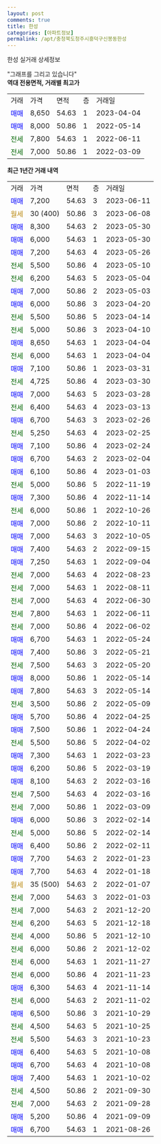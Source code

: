 ```yaml
---
layout: post
comments: true
title: 한성
categories: [아파트정보]
permalink: /apt/충청북도청주시흥덕구신봉동한성
---
```


한성 실거래 상세정보

<script type="text/javascript">
  google.charts.load('current', {'packages':['line', 'corechart']});
  google.charts.setOnLoadCallback(drawChart);

  function drawChart() {
    var data = new google.visualization.DataTable();
    data.addColumn('date', '거래일');
    data.addColumn('number', "매매");
    data.addColumn('number', "전세");
    data.addColumn('number', "전매");

    data.addRows([[new Date(Date.parse("2023-06-11")), 7200, null, null], [new Date(Date.parse("2023-06-08")), null, null, null], [new Date(Date.parse("2023-05-30")), 8300, null, null], [new Date(Date.parse("2023-05-30")), 6000, null, null], [new Date(Date.parse("2023-05-26")), 7200, null, null], [new Date(Date.parse("2023-05-10")), null, 5500, null], [new Date(Date.parse("2023-05-04")), null, 6200, null], [new Date(Date.parse("2023-05-03")), 7000, null, null], [new Date(Date.parse("2023-04-20")), 6000, null, null], [new Date(Date.parse("2023-04-14")), null, 5500, null], [new Date(Date.parse("2023-04-10")), null, 5000, null], [new Date(Date.parse("2023-04-04")), 8650, null, null], [new Date(Date.parse("2023-04-04")), null, 6000, null], [new Date(Date.parse("2023-03-31")), 7100, null, null], [new Date(Date.parse("2023-03-30")), null, 4725, null], [new Date(Date.parse("2023-03-28")), 7000, null, null], [new Date(Date.parse("2023-03-13")), null, 6400, null], [new Date(Date.parse("2023-02-26")), 6700, null, null], [new Date(Date.parse("2023-02-25")), null, 5250, null], [new Date(Date.parse("2023-02-24")), 7100, null, null], [new Date(Date.parse("2023-02-04")), 6700, null, null], [new Date(Date.parse("2023-01-03")), 6100, null, null], [new Date(Date.parse("2022-11-19")), null, 5000, null], [new Date(Date.parse("2022-11-14")), 7300, null, null], [new Date(Date.parse("2022-10-26")), null, 6000, null], [new Date(Date.parse("2022-10-11")), 7000, null, null], [new Date(Date.parse("2022-10-05")), 7000, null, null], [new Date(Date.parse("2022-09-15")), 7400, null, null], [new Date(Date.parse("2022-09-04")), 7250, null, null], [new Date(Date.parse("2022-08-23")), null, 7000, null], [new Date(Date.parse("2022-08-11")), null, 7000, null], [new Date(Date.parse("2022-06-30")), null, 7000, null], [new Date(Date.parse("2022-06-11")), null, 7800, null], [new Date(Date.parse("2022-06-02")), null, 7000, null], [new Date(Date.parse("2022-05-24")), 6700, null, null], [new Date(Date.parse("2022-05-21")), 7400, null, null], [new Date(Date.parse("2022-05-20")), null, 7500, null], [new Date(Date.parse("2022-05-14")), 8000, null, null], [new Date(Date.parse("2022-05-14")), 7800, null, null], [new Date(Date.parse("2022-05-09")), null, 3500, null], [new Date(Date.parse("2022-04-25")), 5700, null, null], [new Date(Date.parse("2022-04-24")), 7500, null, null], [new Date(Date.parse("2022-04-02")), null, 5500, null], [new Date(Date.parse("2022-03-23")), 7300, null, null], [new Date(Date.parse("2022-03-19")), 6200, null, null], [new Date(Date.parse("2022-03-16")), 8100, null, null], [new Date(Date.parse("2022-03-16")), null, 7500, null], [new Date(Date.parse("2022-03-09")), null, 7000, null], [new Date(Date.parse("2022-02-14")), 6000, null, null], [new Date(Date.parse("2022-02-14")), null, 5000, null], [new Date(Date.parse("2022-02-11")), 6400, null, null], [new Date(Date.parse("2022-01-23")), 7700, null, null], [new Date(Date.parse("2022-01-18")), 7700, null, null], [new Date(Date.parse("2022-01-07")), null, null, null], [new Date(Date.parse("2022-01-03")), null, 7000, null], [new Date(Date.parse("2021-12-20")), null, 7000, null], [new Date(Date.parse("2021-12-18")), null, 6200, null], [new Date(Date.parse("2021-12-10")), null, 4000, null], [new Date(Date.parse("2021-12-02")), null, 6000, null], [new Date(Date.parse("2021-11-27")), null, 6000, null], [new Date(Date.parse("2021-11-23")), null, 6000, null], [new Date(Date.parse("2021-11-14")), 6300, null, null], [new Date(Date.parse("2021-11-02")), null, 6000, null], [new Date(Date.parse("2021-10-29")), 6500, null, null], [new Date(Date.parse("2021-10-25")), null, 4500, null], [new Date(Date.parse("2021-10-23")), null, 5500, null], [new Date(Date.parse("2021-10-08")), 6400, null, null], [new Date(Date.parse("2021-10-08")), 6700, null, null], [new Date(Date.parse("2021-10-02")), 7400, null, null], [new Date(Date.parse("2021-09-30")), null, 4500, null], [new Date(Date.parse("2021-09-28")), null, 7000, null], [new Date(Date.parse("2021-09-09")), 5200, null, null], [new Date(Date.parse("2021-08-26")), 6700, null, null]]);

    var options = {
      hAxis: {
        format: 'yyyy/MM/dd'
      },    
      lineWidth: 0,
      pointsVisible: true,    
      title: '최근 1년간 유형별 실거래가 분포',
      legend: { position: 'bottom' }
    };

    var formatter = new google.visualization.NumberFormat({pattern:'###,###'} );
    formatter.format(data, 1);
    formatter.format(data, 2);
    
    setTimeout(function() {
        var chart = new google.visualization.LineChart(document.getElementById('columnchart_material'));
        chart.draw(data, (options));
        document.getElementById('loading').style.display = 'none';
    }, 200);
  }
</script>


<div id="loading" style="z-index:20; display: block; margin-left: 0px">"그래프를 그리고 있습니다"</div>
<div id="columnchart_material" style="width: 95%; margin-left: 0px; display: block"></div>
<!-- contents start -->
<b>역대 전용면적, 거래별 최고가</b>
<table class="sortable">
    <tr>
      <td>거래</td>
      <td>가격</td>
      <td>면적</td>
      <td>층</td>
      <td>거래일</td>
    </tr>
        <tr>
          <td><a style="color: blue">매매</a></td>
          <td>8,650</td>
          <td>54.63</td>
          <td>1</td>
          <td>2023-04-04</td>
        </tr>            <tr>
          <td><a style="color: blue">매매</a></td>
          <td>8,000</td>
          <td>50.86</td>
          <td>1</td>
          <td>2022-05-14</td>
        </tr>        
        <tr>
              <td><a style="color: darkgreen">전세</a></td>
              <td>7,800</td>
              <td>54.63</td>
              <td>1</td>
              <td>2022-06-11</td>
            </tr>            <tr>
              <td><a style="color: darkgreen">전세</a></td>
              <td>7,000</td>
              <td>50.86</td>
              <td>1</td>
              <td>2022-03-09</td>
            </tr>        
    
</table>

<b>최근 1년간 거래 내역</b>

<table class="sortable">
    <tr>
      <td>거래</td>
      <td>가격</td>
      <td>면적</td>
      <td>층</td>
      <td>거래일</td>
    </tr>
    <tr>
      <td><a style="color: blue">매매</a></td>
      <td>7,200</td>
      <td>54.63</td>
      <td>3</td>
      <td>2023-06-11</td>
    </tr>          <tr>
      <td><a style="color: darkgoldenrod">월세</a></td>
      <td>30 (400)</td>
      <td>50.86</td>
      <td>3</td>
      <td>2023-06-08</td>
    </tr>          <tr>
      <td><a style="color: blue">매매</a></td>
      <td>8,300</td>
      <td>54.63</td>
      <td>2</td>
      <td>2023-05-30</td>
    </tr>          <tr>
      <td><a style="color: blue">매매</a></td>
      <td>6,000</td>
      <td>54.63</td>
      <td>1</td>
      <td>2023-05-30</td>
    </tr>          <tr>
      <td><a style="color: blue">매매</a></td>
      <td>7,200</td>
      <td>54.63</td>
      <td>4</td>
      <td>2023-05-26</td>
    </tr>          <tr>
      <td><a style="color: darkgreen">전세</a></td>
      <td>5,500</td>
      <td>50.86</td>
      <td>4</td>
      <td>2023-05-10</td>
    </tr>          <tr>
      <td><a style="color: darkgreen">전세</a></td>
      <td>6,200</td>
      <td>54.63</td>
      <td>5</td>
      <td>2023-05-04</td>
    </tr>          <tr>
      <td><a style="color: blue">매매</a></td>
      <td>7,000</td>
      <td>50.86</td>
      <td>2</td>
      <td>2023-05-03</td>
    </tr>          <tr>
      <td><a style="color: blue">매매</a></td>
      <td>6,000</td>
      <td>50.86</td>
      <td>3</td>
      <td>2023-04-20</td>
    </tr>          <tr>
      <td><a style="color: darkgreen">전세</a></td>
      <td>5,500</td>
      <td>50.86</td>
      <td>5</td>
      <td>2023-04-14</td>
    </tr>          <tr>
      <td><a style="color: darkgreen">전세</a></td>
      <td>5,000</td>
      <td>50.86</td>
      <td>3</td>
      <td>2023-04-10</td>
    </tr>          <tr>
      <td><a style="color: blue">매매</a></td>
      <td>8,650</td>
      <td>54.63</td>
      <td>1</td>
      <td>2023-04-04</td>
    </tr>          <tr>
      <td><a style="color: darkgreen">전세</a></td>
      <td>6,000</td>
      <td>54.63</td>
      <td>1</td>
      <td>2023-04-04</td>
    </tr>          <tr>
      <td><a style="color: blue">매매</a></td>
      <td>7,100</td>
      <td>50.86</td>
      <td>1</td>
      <td>2023-03-31</td>
    </tr>          <tr>
      <td><a style="color: darkgreen">전세</a></td>
      <td>4,725</td>
      <td>50.86</td>
      <td>4</td>
      <td>2023-03-30</td>
    </tr>          <tr>
      <td><a style="color: blue">매매</a></td>
      <td>7,000</td>
      <td>54.63</td>
      <td>5</td>
      <td>2023-03-28</td>
    </tr>          <tr>
      <td><a style="color: darkgreen">전세</a></td>
      <td>6,400</td>
      <td>54.63</td>
      <td>4</td>
      <td>2023-03-13</td>
    </tr>          <tr>
      <td><a style="color: blue">매매</a></td>
      <td>6,700</td>
      <td>54.63</td>
      <td>3</td>
      <td>2023-02-26</td>
    </tr>          <tr>
      <td><a style="color: darkgreen">전세</a></td>
      <td>5,250</td>
      <td>54.63</td>
      <td>4</td>
      <td>2023-02-25</td>
    </tr>          <tr>
      <td><a style="color: blue">매매</a></td>
      <td>7,100</td>
      <td>50.86</td>
      <td>4</td>
      <td>2023-02-24</td>
    </tr>          <tr>
      <td><a style="color: blue">매매</a></td>
      <td>6,700</td>
      <td>54.63</td>
      <td>2</td>
      <td>2023-02-04</td>
    </tr>          <tr>
      <td><a style="color: blue">매매</a></td>
      <td>6,100</td>
      <td>50.86</td>
      <td>4</td>
      <td>2023-01-03</td>
    </tr>          <tr>
      <td><a style="color: darkgreen">전세</a></td>
      <td>5,000</td>
      <td>50.86</td>
      <td>5</td>
      <td>2022-11-19</td>
    </tr>          <tr>
      <td><a style="color: blue">매매</a></td>
      <td>7,300</td>
      <td>50.86</td>
      <td>4</td>
      <td>2022-11-14</td>
    </tr>          <tr>
      <td><a style="color: darkgreen">전세</a></td>
      <td>6,000</td>
      <td>50.86</td>
      <td>1</td>
      <td>2022-10-26</td>
    </tr>          <tr>
      <td><a style="color: blue">매매</a></td>
      <td>7,000</td>
      <td>50.86</td>
      <td>2</td>
      <td>2022-10-11</td>
    </tr>          <tr>
      <td><a style="color: blue">매매</a></td>
      <td>7,000</td>
      <td>54.63</td>
      <td>3</td>
      <td>2022-10-05</td>
    </tr>          <tr>
      <td><a style="color: blue">매매</a></td>
      <td>7,400</td>
      <td>54.63</td>
      <td>2</td>
      <td>2022-09-15</td>
    </tr>          <tr>
      <td><a style="color: blue">매매</a></td>
      <td>7,250</td>
      <td>54.63</td>
      <td>1</td>
      <td>2022-09-04</td>
    </tr>          <tr>
      <td><a style="color: darkgreen">전세</a></td>
      <td>7,000</td>
      <td>54.63</td>
      <td>4</td>
      <td>2022-08-23</td>
    </tr>          <tr>
      <td><a style="color: darkgreen">전세</a></td>
      <td>7,000</td>
      <td>54.63</td>
      <td>1</td>
      <td>2022-08-11</td>
    </tr>          <tr>
      <td><a style="color: darkgreen">전세</a></td>
      <td>7,000</td>
      <td>54.63</td>
      <td>4</td>
      <td>2022-06-30</td>
    </tr>          <tr>
      <td><a style="color: darkgreen">전세</a></td>
      <td>7,800</td>
      <td>54.63</td>
      <td>1</td>
      <td>2022-06-11</td>
    </tr>          <tr>
      <td><a style="color: darkgreen">전세</a></td>
      <td>7,000</td>
      <td>50.86</td>
      <td>4</td>
      <td>2022-06-02</td>
    </tr>          <tr>
      <td><a style="color: blue">매매</a></td>
      <td>6,700</td>
      <td>54.63</td>
      <td>1</td>
      <td>2022-05-24</td>
    </tr>          <tr>
      <td><a style="color: blue">매매</a></td>
      <td>7,400</td>
      <td>50.86</td>
      <td>3</td>
      <td>2022-05-21</td>
    </tr>          <tr>
      <td><a style="color: darkgreen">전세</a></td>
      <td>7,500</td>
      <td>54.63</td>
      <td>3</td>
      <td>2022-05-20</td>
    </tr>          <tr>
      <td><a style="color: blue">매매</a></td>
      <td>8,000</td>
      <td>50.86</td>
      <td>1</td>
      <td>2022-05-14</td>
    </tr>          <tr>
      <td><a style="color: blue">매매</a></td>
      <td>7,800</td>
      <td>54.63</td>
      <td>3</td>
      <td>2022-05-14</td>
    </tr>          <tr>
      <td><a style="color: darkgreen">전세</a></td>
      <td>3,500</td>
      <td>50.86</td>
      <td>2</td>
      <td>2022-05-09</td>
    </tr>          <tr>
      <td><a style="color: blue">매매</a></td>
      <td>5,700</td>
      <td>50.86</td>
      <td>4</td>
      <td>2022-04-25</td>
    </tr>          <tr>
      <td><a style="color: blue">매매</a></td>
      <td>7,500</td>
      <td>50.86</td>
      <td>1</td>
      <td>2022-04-24</td>
    </tr>          <tr>
      <td><a style="color: darkgreen">전세</a></td>
      <td>5,500</td>
      <td>50.86</td>
      <td>5</td>
      <td>2022-04-02</td>
    </tr>          <tr>
      <td><a style="color: blue">매매</a></td>
      <td>7,300</td>
      <td>54.63</td>
      <td>1</td>
      <td>2022-03-23</td>
    </tr>          <tr>
      <td><a style="color: blue">매매</a></td>
      <td>6,200</td>
      <td>50.86</td>
      <td>5</td>
      <td>2022-03-19</td>
    </tr>          <tr>
      <td><a style="color: blue">매매</a></td>
      <td>8,100</td>
      <td>54.63</td>
      <td>2</td>
      <td>2022-03-16</td>
    </tr>          <tr>
      <td><a style="color: darkgreen">전세</a></td>
      <td>7,500</td>
      <td>54.63</td>
      <td>4</td>
      <td>2022-03-16</td>
    </tr>          <tr>
      <td><a style="color: darkgreen">전세</a></td>
      <td>7,000</td>
      <td>50.86</td>
      <td>1</td>
      <td>2022-03-09</td>
    </tr>          <tr>
      <td><a style="color: blue">매매</a></td>
      <td>6,000</td>
      <td>50.86</td>
      <td>3</td>
      <td>2022-02-14</td>
    </tr>          <tr>
      <td><a style="color: darkgreen">전세</a></td>
      <td>5,000</td>
      <td>50.86</td>
      <td>5</td>
      <td>2022-02-14</td>
    </tr>          <tr>
      <td><a style="color: blue">매매</a></td>
      <td>6,400</td>
      <td>50.86</td>
      <td>2</td>
      <td>2022-02-11</td>
    </tr>          <tr>
      <td><a style="color: blue">매매</a></td>
      <td>7,700</td>
      <td>54.63</td>
      <td>2</td>
      <td>2022-01-23</td>
    </tr>          <tr>
      <td><a style="color: blue">매매</a></td>
      <td>7,700</td>
      <td>54.63</td>
      <td>4</td>
      <td>2022-01-18</td>
    </tr>          <tr>
      <td><a style="color: darkgoldenrod">월세</a></td>
      <td>35 (500)</td>
      <td>54.63</td>
      <td>2</td>
      <td>2022-01-07</td>
    </tr>          <tr>
      <td><a style="color: darkgreen">전세</a></td>
      <td>7,000</td>
      <td>54.63</td>
      <td>3</td>
      <td>2022-01-03</td>
    </tr>          <tr>
      <td><a style="color: darkgreen">전세</a></td>
      <td>7,000</td>
      <td>54.63</td>
      <td>2</td>
      <td>2021-12-20</td>
    </tr>          <tr>
      <td><a style="color: darkgreen">전세</a></td>
      <td>6,200</td>
      <td>54.63</td>
      <td>5</td>
      <td>2021-12-18</td>
    </tr>          <tr>
      <td><a style="color: darkgreen">전세</a></td>
      <td>4,000</td>
      <td>50.86</td>
      <td>5</td>
      <td>2021-12-10</td>
    </tr>          <tr>
      <td><a style="color: darkgreen">전세</a></td>
      <td>6,000</td>
      <td>50.86</td>
      <td>2</td>
      <td>2021-12-02</td>
    </tr>          <tr>
      <td><a style="color: darkgreen">전세</a></td>
      <td>6,000</td>
      <td>54.63</td>
      <td>1</td>
      <td>2021-11-27</td>
    </tr>          <tr>
      <td><a style="color: darkgreen">전세</a></td>
      <td>6,000</td>
      <td>50.86</td>
      <td>4</td>
      <td>2021-11-23</td>
    </tr>          <tr>
      <td><a style="color: blue">매매</a></td>
      <td>6,300</td>
      <td>54.63</td>
      <td>4</td>
      <td>2021-11-14</td>
    </tr>          <tr>
      <td><a style="color: darkgreen">전세</a></td>
      <td>6,000</td>
      <td>54.63</td>
      <td>2</td>
      <td>2021-11-02</td>
    </tr>          <tr>
      <td><a style="color: blue">매매</a></td>
      <td>6,500</td>
      <td>50.86</td>
      <td>3</td>
      <td>2021-10-29</td>
    </tr>          <tr>
      <td><a style="color: darkgreen">전세</a></td>
      <td>4,500</td>
      <td>54.63</td>
      <td>5</td>
      <td>2021-10-25</td>
    </tr>          <tr>
      <td><a style="color: darkgreen">전세</a></td>
      <td>5,500</td>
      <td>54.63</td>
      <td>3</td>
      <td>2021-10-23</td>
    </tr>          <tr>
      <td><a style="color: blue">매매</a></td>
      <td>6,400</td>
      <td>54.63</td>
      <td>5</td>
      <td>2021-10-08</td>
    </tr>          <tr>
      <td><a style="color: blue">매매</a></td>
      <td>6,700</td>
      <td>54.63</td>
      <td>4</td>
      <td>2021-10-08</td>
    </tr>          <tr>
      <td><a style="color: blue">매매</a></td>
      <td>7,400</td>
      <td>54.63</td>
      <td>1</td>
      <td>2021-10-02</td>
    </tr>          <tr>
      <td><a style="color: darkgreen">전세</a></td>
      <td>4,500</td>
      <td>50.86</td>
      <td>2</td>
      <td>2021-09-30</td>
    </tr>          <tr>
      <td><a style="color: darkgreen">전세</a></td>
      <td>7,000</td>
      <td>54.63</td>
      <td>2</td>
      <td>2021-09-28</td>
    </tr>          <tr>
      <td><a style="color: blue">매매</a></td>
      <td>5,200</td>
      <td>50.86</td>
      <td>4</td>
      <td>2021-09-09</td>
    </tr>          <tr>
      <td><a style="color: blue">매매</a></td>
      <td>6,700</td>
      <td>54.63</td>
      <td>1</td>
      <td>2021-08-26</td>
    </tr>      </table>
<!-- contents end -->    

